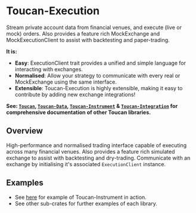 # Toucan-Execution

Stream private account data from financial venues, and execute (live or mock) orders. Also provides
a feature rich MockExchange and MockExecutionClient to assist with backtesting and paper-trading.

**It is:**
* **Easy**: ExecutionClient trait provides a unified and simple language for interacting with exchanges.
* **Normalised**: Allow your strategy to communicate with every real or MockExchange using the same interface.
* **Extensible**: Toucan-Execution is highly extensible, making it easy to contribute by adding new exchange integrations!

**See: [`Toucan`], [`Toucan-Data`], [`Toucan-Instrument`] & [`Toucan-Integration`] for
comprehensive documentation of other Toucan libraries.**

[`Toucan`]: https://github.com/brbtavares/toucan
[`Toucan-Data`]: https://github.com/brbtavares/toucan/tree/main/toucan-data
[`Toucan-Instrument`]: https://github.com/brbtavares/toucan/tree/main/toucan-instrument
[`Toucan-Integration`]: https://github.com/brbtavares/toucan/tree/main/toucan-integration
[toucan-examples]: https://github.com/brbtavares/toucan/tree/main/toucan/examples

## Overview

High-performance and normalised trading interface capable of executing across many financial venues. Also provides
a feature rich simulated exchange to assist with backtesting and dry-trading. Communicate with an exchange by 
initialising it's associated `ExecutionClient` instance. 

## Examples

* See [here][toucan-examples] for example of Toucan-Instrument in action.
* See other sub-crates for further examples of each library.
